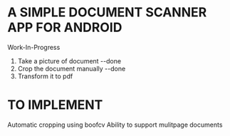 A SIMPLE DOCUMENT SCANNER APP FOR ANDROID
============================================================
Work-In-Progress
1. Take a picture of document --done
2. Crop the document manually --done
3. Transform it to pdf

TO IMPLEMENT
=============================================================
Automatic cropping using boofcv
Ability to support mulitpage documents